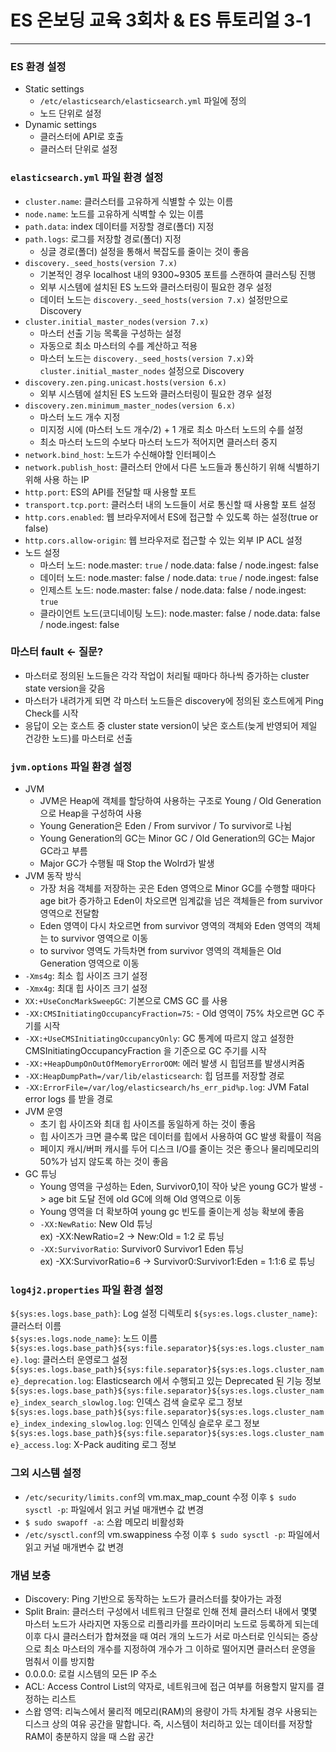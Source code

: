 # ES 온보딩 교육 3회차 & ES 튜토리얼 3-1

<hr>

### ES 환경 설정
* Static settings
  * `/etc/elasticsearch/elasticsearch.yml` 파일에 정의
  * 노드 단위로 설정
* Dynamic settings
  * 클러스터에 API로 호출
  * 클러스터 단위로 설정

### `elasticsearch.yml` 파일 환경 설정
* `cluster.name`: 클러스터를 고유하게 식별할 수 있는 이름
* `node.name`: 노드를 고유하게 식벽할 수 있는 이름
* `path.data`: index 데이터를 저장할 경로(폴더) 지정
* `path.logs`: 로그를 저장할 경로(폴더) 지정
  * 싱글 경로(폴더) 설정을 통해서 복잡도를 줄이는 것이 좋음
* `discovery._seed_hosts(version 7.x)`
  * 기본적인 경우 localhost 내의 9300~9305 포트를 스캔하여 클러스팅 진행
  * 외부 시스템에 설치된 ES 노드와 클러스터링이 필요한 경우 설정
  * 데이터 노드는 `discovery._seed_hosts(version 7.x)` 설정만으로 Discovery
* `cluster.initial_master_nodes(version 7.x)`
  * 마스터 선출 기능 목록을 구성하는 설정
  * 자동으로 최소 마스터의 수를 계산하고 적용
  * 마스터 노드는 `discovery._seed_hosts(version 7.x)`와 `cluster.initial_master_nodes` 설정으로 Discovery
* `discovery.zen.ping.unicast.hosts(version 6.x)`
  * 외부 시스템에 설치된 ES 노드와 클러스터링이 필요한 경우 설정
* `discovery.zen.minimum_master_nodes(version 6.x)`
  * 마스터 노드 개수 지정
  * 미지정 시에 (마스터 노드 개수/2) + 1 개로 최소 마스터 노드의 수를 설정
  * 최소 마스터 노드의 수보다 마스터 노드가 적어지면 클러스터 중지
* `network.bind_host`: 노드가 수신해야할 인터페이스
* `network.publish_host`: 클러스터 안에서 다른 노드들과 통신하기 위해 식별하기 위해 사용 하는 IP
* `http.port`: ES의 API를 전달할 때 사용할 포트
* `transport.tcp.port`: 클러스터 내의 노드들이 서로 통신할 때 사용할 포트 설정
* `http.cors.enabled`: 웹 브라우저에서 ES에 접근할 수 있도록 하는 설정(true or false)
* `http.cors.allow-origin`: 웹 브라우저로 접근할 수 있는 외부 IP ACL 설정
* 노드 설정
  * 마스터 노드: node.master: `true` / node.data: false / node.ingest: false
  * 데이터 노드: node.master: false / node.data: `true` / node.ingest: false
  * 인제스트 노드: node.master: false / node.data: false / node.ingest: `true`
  * 클라이언트 노드(코디네이팅 노드): node.master: false / node.data: false / node.ingest: false


### 마스터 fault <- 질문?
* 마스터로 정의된 노드들은 각각 작업이 처리될 때마다 하나씩 증가하는 cluster state version을 갖음
* 마스터가 내려가게 되면 각 마스터 노드들은 discovery에 정의된 호스트에게 Ping Check를 시작
* 응답이 오는 호스트 중 cluster state version이 낮은 호스트(늦게 반영되어 제일 건강한 노드)를 마스터로 선출

### `jvm.options` 파일 환경 설정
* JVM
  * JVM은 Heap에 객체를 할당하여 사용하는 구조로 Young / Old Generation으로 Heap을 구성하여 사용
  * Young Generation은 Eden / From survivor / To survivor로 나뉨
  * Young Generation의 GC는 Minor GC / Old Generation의 GC는 Major GC라고 부름
  * Major GC가 수행될 때 Stop the Wolrd가 발생
* JVM 동작 방식
  * 가장 처음 객체를 저장하는 곳은 Eden 영역으로 Minor GC를 수행할 때마다 age bit가 증가하고 Eden이 차오르면 임계값을 넘은 객체들은 from survivor 영역으로 전달함
  * Eden 영역이 다시 차오르면 from survivor 영역의 객체와 Eden 영역의 객체는 to survivor 영역으로 이동
  * to survivor 영역도 가득차면 from survivor 영역의 객체들은 Old Generation 영역으로 이동
* `-Xms4g`: 최소 힙 사이즈 크기 설정
* `-Xmx4g`: 최대 힙 사이즈 크기 설정
* `XX:+UseConcMarkSweepGC`: 기본으로 CMS GC 를 사용
* `-XX:CMSInitiatingOccupancyFraction=75`: - Old 영역이 75% 차오르면 GC 주기를 시작
* `-XX:+UseCMSInitiatingOccupancyOnly`: GC 통계에 따르지 않고 설정한 CMSInitiatingOccupancyFraction 을 기준으로 GC 주기를 시작
* `-XX:+HeapDumpOnOutOfMemoryErrorOOM`: 에러 발생 시 힙덤프를 발생시켜줌 
* `-XX:HeapDumpPath=/var/lib/elasticsearch`: 힙 덤프를 저장할 경로
* `-XX:ErrorFile=/var/log/elasticsearch/hs_err_pid%p.log`: JVM Fatal error logs 를 받을 경로
* JVM 운영
  * 초기 힙 사이즈와 최대 힙 사이즈를 동일하게 하는 것이 좋음
  * 힙 사이즈가 크면 클수록 많은 데이터를 힙에서 사용하여 GC 발생 확률이 적음
  * 페이지 캐시/버퍼 캐시를 두어 디스크 I/O를 줄이는 것은 좋으나 물리메모리의 50%가 넘지 않도록 하는 것이 좋음
* GC 튜닝
  * Young 영역을 구성하는 Eden, Survivor0,1이 작아 낮은 young GC가 발생 -> age bit 도달 전에 old GC에 의해 Old 영역으로 이동 
  * Young 영역을 더 확보하여 young gc 빈도를 줄이는게 성능 확보에 좋음
  * `-XX:NewRatio`: New Old 튜닝  
  ex) -XX:NewRatio=2 -> New:Old = 1:2 로 튜닝  
  * `-XX:SurvivorRatio`: Survivor0 Survivor1 Eden 튜닝  
  ex) -XX:SurvivorRatio=6 -> Survivor0:Survivor1:Eden = 1:1:6 로 튜닝

### `log4j2.properties` 파일 환경 설정
`${sys:es.logs.base_path}`: Log 설정 디렉토리
`${sys:es.logs.cluster_name}`: 클러스터 이름  
`${sys:es.logs.node_name}`: 노드 이름
`${sys:es.logs.base_path}${sys:file.separator}${sys:es.logs.cluster_name}.log`: 클러스터 운영로그 설정  
`${sys:es.logs.base_path}${sys:file.separator}${sys:es.logs.cluster_name}_deprecation.log`: Elasticsearch 에서 수행되고 있는 Deprecated 된 기능 정보  
`${sys:es.logs.base_path}${sys:file.separator}${sys:es.logs.cluster_name}_index_search_slowlog.log`: 인덱스 검색 슬로우 로그 정보  
`${sys:es.logs.base_path}${sys:file.separator}${sys:es.logs.cluster_name}_index_indexing_slowlog.log`: 인덱스 인덱싱 슬로우 로그 정보  
`${sys:es.logs.base_path}${sys:file.separator}${sys:es.logs.cluster_name}_access.log`: X-Pack auditing 로그 정보  

### 그외 시스템 설정
* `/etc/security/limits.conf`의 vm.max_map_count 수정 이후 `$ sudo sysctl -p`: 파일에서 읽고 커널 매개변수 값 변경
*  `$ sudo swapoff -a`: 스왑 메모리 비활성화
* `/etc/sysctl.conf`의 vm.swappiness 수정 이후 `$ sudo sysctl -p`: 파일에서 읽고 커널 매개변수 값 변경


### 개념 보충
* Discovery: Ping 기반으로 동작하는 노드가 클러스터를 찾아가는 과정
* Split Brain: 클러스터 구성에서 네트워크 단절로 인해 전체 클러스터 내에서 몇몇 마스터 노드가 사라지면 자동으로 리플리카를 프라이머리 노드로 등록하게 되는데 이후 다시 클러스터가 합쳐졌을 때 여러 개의 노드가 서로 마스터로 인식되는 증상으로 최소 마스터의 개수를 지정하여 개수가 그 이하로 떨어지면 클러스터 운영을 멈춰서 이를 방지함
* 0.0.0.0: 로컬 시스템의 모든 IP 주소
* ACL: Access Control List의 약자로, 네트워크에 접근 여부를 허용할지 말지를 결정하는 리스트
* 스왑 영역: 리눅스에서 물리적 메모리(RAM)의 용량이 가득 차게될 경우 사용되는 디스크 상의 여유 공간을 말합니다. 즉, 시스템이 처리하고 있는 데이터를 저장할 RAM이 충분하지 않을 때 스왑 공간